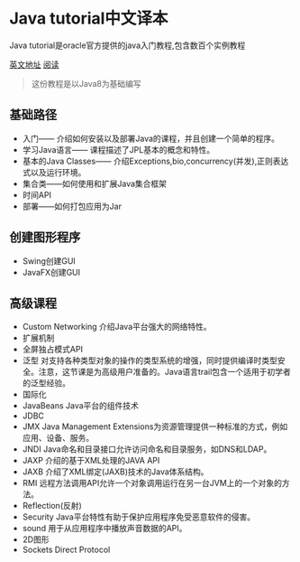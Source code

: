 # Java tutorial中文译本

Java tutorial是oracle官方提供的java入门教程,包含数百个实例教程

[英文地址](https://docs.oracle.com/javase/tutorial/index.html)
[阅读](https://www.gitbook.com/book/icngor/javase_tutorial_zh/welcome)

> 这份教程是以Java8为基础编写

## 基础路径
* 入门—— 介绍如何安装以及部署Java的课程，并且创建一个简单的程序。
* 学习Java语言—— 课程描述了JPL基本的概念和特性。
* 基本的Java Classes—— 介绍Exceptions,bio,concurrency(并发),正则表达式以及运行环境。
* 集合类——如何使用和扩展Java集合框架
* 时间API
* 部署——如何打包应用为Jar

## 创建图形程序
* Swing创建GUI
* JavaFX创建GUI

## 高级课程
* Custom Networking 介绍Java平台强大的网络特性。
* 扩展机制
* 全屏独占模式API
* 泛型 对支持各种类型对象的操作的类型系统的增强，同时提供编译时类型安全。注意，这节课是为高级用户准备的。Java语言trail包含一个适用于初学者的泛型经验。
* 国际化
* JavaBeans Java平台的组件技术
* JDBC
* JMX Java Management Extensions为资源管理提供一种标准的方式，例如应用、设备、服务。
* JNDI Java命名和目录接口允许访问命名和目录服务，如DNS和LDAP。
* JAXP 介绍的基于XML处理的JAVA API
* JAXB 介绍了XML绑定(JAXB)技术的Java体系结构。
* RMI 远程方法调用API允许一个对象调用运行在另一台JVM上的一个对象的方法。
* Reflection(反射)
* Security Java平台特性有助于保护应用程序免受恶意软件的侵害。
* sound 用于从应用程序中播放声音数据的API。
* 2D图形
* Sockets Direct Protocol
